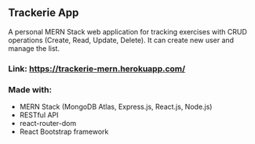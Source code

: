 ## Trackerie App

A personal MERN Stack web application for tracking exercises with CRUD operations (Create, Read, Update, Delete). It can create new user and manage the list.

### Link: https://trackerie-mern.herokuapp.com/

### Made with:

- MERN Stack (MongoDB Atlas, Express.js, React.js, Node.js)
- RESTful API
- react-router-dom
- React Bootstrap framework

